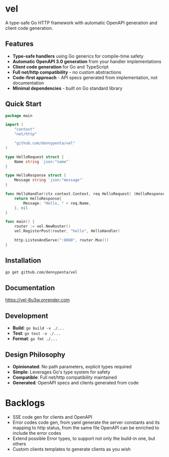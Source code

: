 # vel

A type-safe Go HTTP framework with automatic OpenAPI generation and client code generation.

## Features

- **Type-safe handlers** using Go generics for compile-time safety
- **Automatic OpenAPI 3.0 generation** from your handler implementations
- **Client code generation** for Go and TypeScript
- **Full net/http compatibility** - no custom abstractions
- **Code-first approach** - API specs generated from implementation, not documentation
- **Minimal dependencies** - built on Go standard library

## Quick Start

```go
package main

import (
	"context"
	"net/http"

	"github.com/dennypenta/vel"
)

type HelloRequest struct {
	Name string `json:"name"`
}

type HelloResponse struct {
	Message string `json:"message"`
}

func HelloHandler(ctx context.Context, req HelloRequest) (HelloResponse, *vel.Error) {
	return HelloResponse{
		Message: "Hello, " + req.Name,
	}, nil
}

func main() {
	router := vel.NewRouter()
	vel.RegisterPost(router, "hello", HelloHandler)

	http.ListenAndServe(":8080", router.Mux())
}
```

## Installation

```bash
go get github.com/dennypenta/vel
```

## Documentation

https://vel-8u3w.onrender.com

## Development

- **Build**: `go build -v ./...`
- **Test**: `go test -v ./...`
- **Format**: `go fmt ./...`

## Design Philosophy

- **Opinionated**: No path parameters, explicit types required
- **Simple**: Leverages Go's type system for safety
- **Compatible**: Full net/http compatibility maintained
- **Generated**: OpenAPI specs and clients generated from code

# Backlogs

- SSE code gen for clients and OpenAPI
- Error codes code gen, from yaml generate the server constants and its mapping to http status, from the same file OpenAPI can be enriched to include the error codes
- Extend possible Error types, to support not only the build-in one, but others
- Custom clients templates to generate clients as you wish
